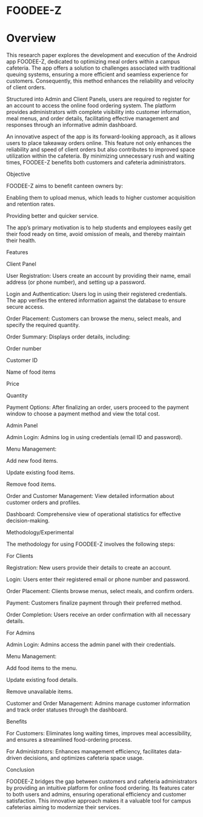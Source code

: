 # FOODEE-Z

# Overview

This research paper explores the development and execution of the Android app FOODEE-Z, dedicated to optimizing meal orders within a campus cafeteria. The app offers a solution to challenges associated with traditional queuing systems, ensuring a more efficient and seamless experience for customers. Consequently, this method enhances the reliability and velocity of client orders.

Structured into Admin and Client Panels, users are required to register for an account to access the online food ordering system. The platform provides administrators with complete visibility into customer information, meal menus, and order details, facilitating effective management and responses through an informative admin dashboard.

An innovative aspect of the app is its forward-looking approach, as it allows users to place takeaway orders online. This feature not only enhances the reliability and speed of client orders but also contributes to improved space utilization within the cafeteria. By minimizing unnecessary rush and waiting times, FOODEE-Z benefits both customers and cafeteria administrators.

Objective

FOODEE-Z aims to benefit canteen owners by:

Enabling them to upload menus, which leads to higher customer acquisition and retention rates.

Providing better and quicker service.

The app’s primary motivation is to help students and employees easily get their food ready on time, avoid omission of meals, and thereby maintain their health.

Features

Client Panel

User Registration: Users create an account by providing their name, email address (or phone number), and setting up a password.

Login and Authentication: Users log in using their registered credentials. The app verifies the entered information against the database to ensure secure access.

Order Placement: Customers can browse the menu, select meals, and specify the required quantity.

Order Summary: Displays order details, including:

Order number

Customer ID

Name of food items

Price

Quantity

Payment Options: After finalizing an order, users proceed to the payment window to choose a payment method and view the total cost.

Admin Panel

Admin Login: Admins log in using credentials (email ID and password).

Menu Management:

Add new food items.

Update existing food items.

Remove food items.

Order and Customer Management: View detailed information about customer orders and profiles.

Dashboard: Comprehensive view of operational statistics for effective decision-making.

Methodology/Experimental

The methodology for using FOODEE-Z involves the following steps:

For Clients

Registration: New users provide their details to create an account.

Login: Users enter their registered email or phone number and password.

Order Placement: Clients browse menus, select meals, and confirm orders.

Payment: Customers finalize payment through their preferred method.

Order Completion: Users receive an order confirmation with all necessary details.

For Admins

Admin Login: Admins access the admin panel with their credentials.

Menu Management:

Add food items to the menu.

Update existing food details.

Remove unavailable items.

Customer and Order Management: Admins manage customer information and track order statuses through the dashboard.

Benefits

For Customers: Eliminates long waiting times, improves meal accessibility, and ensures a streamlined food-ordering process.

For Administrators: Enhances management efficiency, facilitates data-driven decisions, and optimizes cafeteria space usage.

Conclusion

FOODEE-Z bridges the gap between customers and cafeteria administrators by providing an intuitive platform for online food ordering. Its features cater to both users and admins, ensuring operational efficiency and customer satisfaction. This innovative approach makes it a valuable tool for campus cafeterias aiming to modernize their services.

